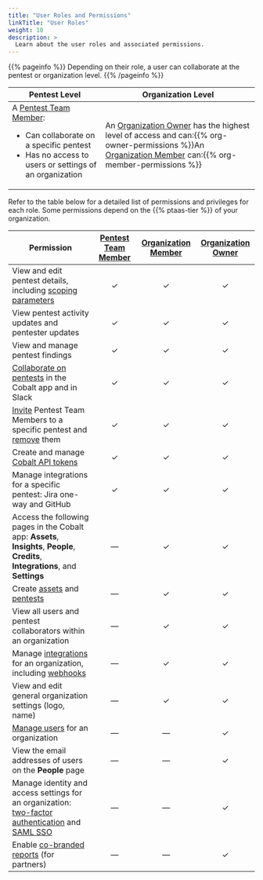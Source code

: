 ```yaml
---
title: "User Roles and Permissions"
linkTitle: "User Roles"
weight: 10
description: >
  Learn about the user roles and associated permissions.
---
```


{{% pageinfo %}}
Depending on their role, a user can collaborate at the pentest or organization level.
{{% /pageinfo %}}

| Pentest Level | Organization Level |
|---|---|
| A [Pentest Team Member](/getting-started/glossary/#pentest-team-member):<ul><li>Can collaborate on a specific pentest</li><li>Has no access to users or settings of an organization</li></ul> | An [Organization Owner](/getting-started/glossary/#organization-owner) has the highest level of access and can:{{% org-owner-permissions %}}An [Organization Member](/getting-started/glossary/#organization-member) can:{{% org-member-permissions %}} |

Refer to the table below for a detailed list of permissions and privileges for each role. Some permissions depend on the {{% ptaas-tier %}} of your organization.

| Permission | [Pentest Team Member](/getting-started/glossary/#pentest-team-member) | [Organization Member](/getting-started/glossary/#organization-member) | [Organization Owner](/getting-started/glossary/#organization-owner) |
|---|:---:|:---:|:---:|
| View and edit pentest details, including [scoping parameters](/getting-started/planning/#scope-the-pentest) | ✓ | ✓ | ✓ |
| View pentest activity updates and pentester updates| ✓ | ✓ | ✓ |
| View and manage pentest findings | ✓ | ✓ | ✓ |
| [Collaborate on pentests](/platform-deep-dive/collaboration/collaborate-on-pentests/) in the Cobalt app and in Slack | ✓ | ✓ | ✓ |
| [Invite](/platform-deep-dive/collaboration/organization/manage-users/#add-a-pentest-team-member) Pentest Team Members to a specific pentest and [remove](/platform-deep-dive/collaboration/organization/manage-users/#remove-a-pentest-team-member) them | ✓ | ✓ | ✓ |
| Create and manage [Cobalt API tokens](/platform-deep-dive/cobalt-account/account-settings/#create-and-manage-api-tokens) | ✓ | ✓ | ✓ |
| Manage integrations for a specific pentest: Jira one-way and GitHub | ✓ | ✓ | ✓ |
| Access the following pages in the Cobalt app: **Assets**, **Insights**, **People**, **Credits**, **Integrations**, and **Settings** | — | ✓ | ✓ |
| Create [assets](/platform-deep-dive/assets/) and [pentests](/platform-deep-dive/pentests/) | — | ✓ | ✓ |
| View all users and pentest collaborators within an organization | — | ✓ | ✓ |
| Manage [integrations](/integrations/) for an organization, including [webhooks](/integrations/webhooks/) | — | ✓ | ✓ |
| View and edit general organization settings (logo, name) | — | ✓ | ✓ |
| [Manage users](/platform-deep-dive/collaboration/organization/manage-users/#manage-users-for-your-organization) for an organization | — | — | ✓ |
| View the email addresses of users on the **People** page | — | — | ✓ |
| Manage identity and access settings for an organization: [two-factor authentication](/getting-started/sign-in/#two-factor-authentication) and [SAML SSO](/getting-started/sign-in/#saml-sso) | — | — | ✓ |
| Enable [co-branded reports](/platform-deep-dive/pentests/reports/cobranded-reports/) (for partners) | — | — | ✓ |
